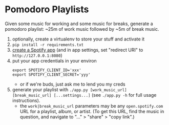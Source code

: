 # Pomodoro Playlists

Given some music for working and some music for breaks, generate a pomodoro playlist: ~25m of work music followed by ~5m of break music.

1. optionally, create a virtualenv to store your stuff and activate it
2. `pip install -r requirements.txt`
3. [create a Spotify app](https://developer.spotify.com/dashboard/applications) (and in app settings, set "redirect URI" to `http://127.0.0.1:8080`)
4. put your app credentials in your environ
    ```
    export SPOTIFY_CLIENT_ID='xxx'
    export SPOTIFY_CLIENT_SECRET='yyy'
    ```
   * or if we're buds, just ask me to lend you my creds
5. generate your playlist with `./app.py [work_music_url] [break_music_url] [...settings...]` (see `./app.py -h` for full usage instructions).
    * the `work|break_music_url` parameters may be any `open.spotify.com` URL for a playlist, album, or artist. (To get this URL, find the music in question, and navigate to "..." > "share" > "copy link".)